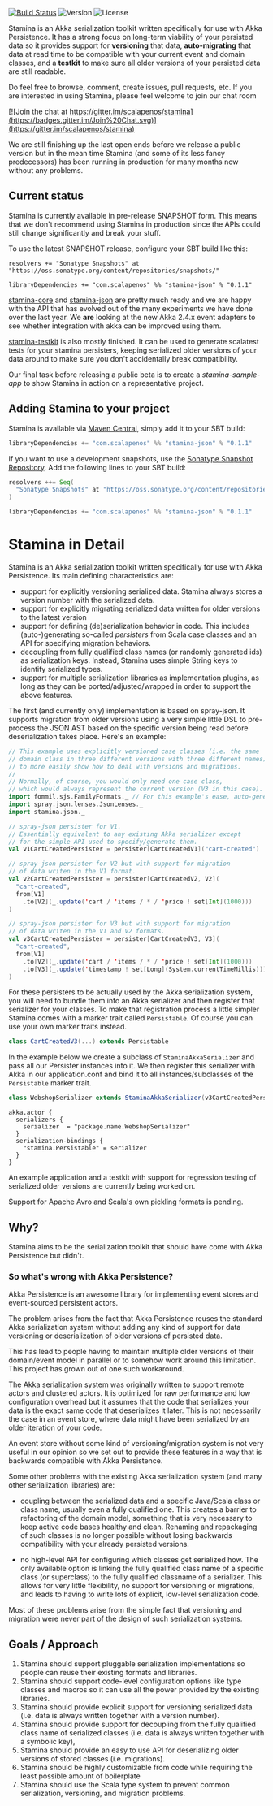 
[![Build Status](https://img.shields.io/travis/scalapenos/stamina.svg)](https://travis-ci.org/scalapenos/stamina)
![Version](https://img.shields.io/badge/version-0.1.1-orange.svg "Version: 0.1.1")
![License](https://img.shields.io/badge/license-MIT-blue.svg "License: MIT")

Stamina is an Akka serialization toolkit written specifically for use with Akka Persistence.
It has a strong focus on long-term viability of your persisted data so it provides support for **versioning** that data, **auto-migrating** that data at read time to be compatible with your current event and domain classes, and a **testkit** to make sure all older versions of your persisted data are still readable.

Do feel free to browse, comment, create issues, pull requests, etc. If you are interested in using Stamina, please feel welcome to join our chat room

[![Join the chat at https://gitter.im/scalapenos/stamina](https://badges.gitter.im/Join%20Chat.svg)](https://gitter.im/scalapenos/stamina)

We are still finishing up the last open ends before we release a public version but in the mean time Stamina (and some of its less fancy predecessors) has been running in production for many months now without any problems.


## Current status
Stamina is currently available in pre-release SNAPSHOT form. This means that we don't recommend using Stamina in production since the APIs could still change significantly and break your stuff.

To use the latest SNAPSHOT release, configure your SBT build like this:

```
resolvers += "Sonatype Snapshots" at "https://oss.sonatype.org/content/repositories/snapshots/"

libraryDependencies += "com.scalapenos" %% "stamina-json" % "0.1.1"
```

[stamina-core](stamina-core) and [stamina-json](stamina-json) are pretty much ready and we are happy with the API that has evolved out of the many experiments we have done over the last year. We **are** looking at the new Akka 2.4.x event adapters to see whether integration with akka can be improved using them.

[stamina-testkit](stamina-testkit) is also mostly finished. It can be used to generate scalatest tests for your stamina persisters, keeping serialized older versions of your data around to make sure you don't accidentally break compatibility.

Our final task before releasing a public beta is to create a *stamina-sample-app* to show Stamina in action on a representative project.

## Adding Stamina to your project
Stamina is available via [Maven Central](https://search.maven.org/), simply add it to your SBT build:

```scala
libraryDependencies += "com.scalapenos" %% "stamina-json" % "0.1.1"
```

If you want to use a development snapshots, use the 
[Sonatype Snapshot Repository](https://oss.sonatype.org/content/repositories/snapshots/com/scalapenos/). Add the
following lines to your SBT build:
```scala
resolvers ++= Seq(
  "Sonatype Snapshots" at "https://oss.sonatype.org/content/repositories/snapshots/"
)

libraryDependencies += "com.scalapenos" %% "stamina-json" % "0.1.1"
```

# Stamina in Detail
Stamina is an Akka serialization toolkit written specifically for use with Akka Persistence. Its main defining characteristics are:

- support for explicitly versioning serialized data. Stamina always stores a version number with the serialized data.
- support for explicitly migrating serialized data written for older versions to the latest version
- support for defining (de)serialization behavior in code. This includes (auto-)generating so-called *persisters* from Scala case classes and an API for specifying migration behaviors.
- decoupling from fully qualified class names (or randomly generated ids) as serialization keys. Instead, Stamina uses simple String keys to identify serialized types.
- support for multiple serialization libraries as implementation plugins, as long as they can be ported/adjusted/wrapped in order to support the above features.

The first (and currently only) implementation is based on spray-json. It supports migration from older versions using a very simple little DSL to pre-process the JSON AST based on the specific version being read before deserialization takes place. Here's an example:

```scala
// This example uses explicitly versioned case classes (i.e. the same
// domain class in three different versions with three different names)
// to more easily show how to deal with versions and migrations.
//
// Normally, of course, you would only need one case class,
// which would always represent the current version (V3 in this case).
import fommil.sjs.FamilyFormats._ // For this example's ease, auto-generated json formats are used here
import spray.json.lenses.JsonLenses._
import stamina.json._

// spray-json persister for V1.
// Essentially equivalent to any existing Akka serializer except
// for the simple API used to specify/generate them.
val v1CartCreatedPersister = persister[CartCreatedV1]("cart-created")

// spray-json persister for V2 but with support for migration
// of data writen in the V1 format.
val v2CartCreatedPersister = persister[CartCreatedV2, V2](
  "cart-created",
  from[V1]
    .to[V2](_.update('cart / 'items / * / 'price ! set[Int](1000)))
)

// spray-json persister for V3 but with support for migration
// of data writen in the V1 and V2 formats.
val v3CartCreatedPersister = persister[CartCreatedV3, V3](
  "cart-created",
  from[V1]
    .to[V2](_.update('cart / 'items / * / 'price ! set[Int](1000)))
    .to[V3](_.update('timestamp ! set[Long](System.currentTimeMillis)))
)
```

For these persisters to be actually used by the Akka serialization system, you will need to bundle them into an Akka
serializer and then register that serializer for your classes. To make that registration process a little simpler
Stamina comes with a marker trait called `Persistable`. Of course you can use your own marker traits instead.

```scala
class CartCreatedV3(...) extends Persistable
```

In the example below we create a subclass of `StaminaAkkaSerializer` and pass all our Persister instances into it. We
then register this serializer with Akka in our application.conf and bind it to all instances/subclasses of the
`Persistable` marker trait.

```scala
class WebshopSerializer extends StaminaAkkaSerializer(v3CartCreatedPersister, ...)
```

```
akka.actor {
  serializers {
    serializer  = "package.name.WebshopSerializer"
  }
  serialization-bindings {
    "stamina.Persistable" = serializer
  }
}
```

An example application and a testkit with support for regression
testing of serialized older versions are currently being worked on.

Support for Apache Avro and Scala's own pickling formats is pending.


## Why?
Stamina aims to be the serialization toolkit that should have come with Akka Persistence but didn't.

### So what's wrong with Akka Persistence?
Akka Persistence is an awesome library for implementing event stores and event-sourced persistent actors.

The problem arises from the fact that Akka Persistence reuses the standard Akka serialization system without adding any kind of support for data versioning or deserialization of older versions of persisted data.

This has lead to people having to maintain multiple older versions of their domain/event model in parallel or to somehow work around this limitation. This project has grown out of one such workaround.

The Akka serialization system was originally written to support remote actors and clustered actors. It is optimized for raw performance and low configuration overhead but it assumes that the code that serializes your data is the exact same code that deserializes it later. This is not necessarily the case in an event store, where data might have been serialized by an older iteration of your code.

An event store without some kind of versioning/migration system is not very useful in our opinion so we set out to provide these features in a way that is backwards compatible with Akka Persistence.

Some other problems with the existing Akka serialization system (and many other serialization libraries) are:

- coupling between the serialized data and a specific Java/Scala class or class name, usually even a fully qualified one. This creates a barrier to refactoring of the domain model, something that is very necessary to keep active code bases healthy and clean. Renaming and repackaging of such classes is no longer possible without losing backwards compatibility with your already persisted versions.

- no high-level API for configuring which classes get serialized how. The only available option is linking the fully qualified class name of a specific class (or superclass) to the fully qualified classname of a serializer. This allows for very little flexibility, no support for versioning or migrations, and leads to having to write lots of explicit, low-level serialization code.

Most of these problems arise from the simple fact that versioning and migration were never part of the design of such serialization systems.


## Goals / Approach

1. Stamina should support pluggable serialization implementations so people can reuse their existing formats and libraries.
2. Stamina should support code-level configuration options like type classes and macros so it can use all the power provided by the existing libraries.
3. Stamina should provide explicit support for versioning serialized data (i.e. data is always written together with a version number).
4. Stamina should provide support for decoupling from the fully qualified class name of serialized classes (i.e. data is always written together with a symbolic key),
5. Stamina should provide an easy to use API for deserializing older versions of stored classes (i.e. migrations).
6. Stamina should be highly customizable from code while requiring the least possible amount of boilerplate
7. Stamina should use the Scala type system to prevent common serialization, versioning, and migration problems.
